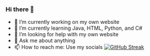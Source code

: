 ### Hi there 👋
- 🔭 I’m currently working on my own website
- 🌱 I’m currently learning Java, HTML, Python, and C#
- 🤔 I’m looking for help with my own website
- 💬 Ask me about anything
- 📫 How to reach me: Use my socials
<a href="https://git.io/streak-stats"><img src="https://streak-stats.demolab.com?user=AtharvaK123&theme=radical" alt="GitHub Streak" /></a>
